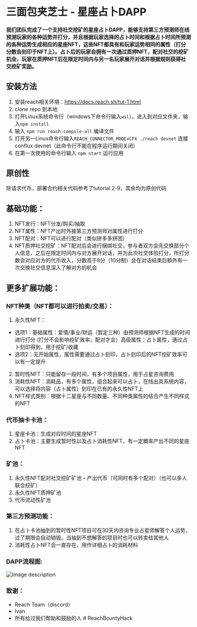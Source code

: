 # 三面包夹芝士 - 星座占卜DAPP

#### 我们团队完成了一个支持社交挖矿的星座占卜DAPP，能够支持第三方预测师在线预测玩家的各种运势并打分，并且根据玩家选择的占卜时间和根据占卜时间所预测的各种运势生成相应的星座NFT，这些NFT都具有和玩家运势相同的属性（打分分数会刻印于NFT上）。占卜后的玩家会拥有一次通过质押NFT，配对社交的挖矿机会，玩家在质押NFT后在限定时间内与另一名玩家展开对话并根据规则获得社交挖矿奖励。

## 安装方法
1. 安装reach相关环境：https://docs.reach.sh/tut-1.html
2. clone repo 到本地
3. 打开Linux系统命令行（windows下命令行输入`wsl`），进入到对应文件夹，输入`npm install`
4. 输入 `npm run reach:compile-all` 编译文件
5. 打开另一Linux命令行输入`REACH_CONNECTOR_MODE=CFX ./reach devnet` 连接conflux devnet（此命令行不能在程序运行期间关闭）
5. 在第一次使用的命令行输入 `npm start` 运行应用

## 原创性

除请求代币，部署合约相关代码参考了tutorial 2-9，其余均为原创代码


## 基础功能：
1.	NFT发行：NFT分发/购买/抽取
2.	NFT属性：NFT产出时外接第三方预测师对属性进行打分
3.	NFT配对：NFT可以进行配对（类似拼多多拼团）
4.	NFT质押社交挖矿：NFT配对后会进行捆绑社交，参与者双方会先交换部分个人信息，之后在限定时间内与对方展开对话，并为此次社交体验打分，所打分数会对应对方的代币收入，分数高于8分（10分制）会在对话结束后额外有一次交换社交信息深入了解对方的机会

## 更多扩展功能：
### NFT种类（NFT都可以进行拍卖/交易）：

1. 永久性NFT：

- 选项1：基础属性：爱情/事业/财运（暂定三种）由预测师根据NFT生成的时间进行打分 (打分不会影响挖矿效率，配对才会）高级属性：占卜属性，通过占卜刻印得到，用于挖矿/收藏
- 选项2：无开始属性，属性需要通过占卜刻印，占卜刻印后的NFT挖矿效率可以有一定提升

2. 暂时性NFT：只能留存一段时间，有多个项目属性，用于占星咨询费用
3. 消耗性NFT：消耗品，有多个属性，组合起来可以占卜，在线出具系统内容，可以选择将内容（占卜属性）刻印在已有的永久性NFT上
4. NFT样式类别：根据十二星座与不同数量、不同种类属性的结合产生不同样式的NFT


### 代币抽卡卡池：

1. 星座卡池：生成对应时间的星座NFT
2. 占卜卡池：主要生成暂时性以及占卜消耗性NFT，有一定概率产出不同的星座NFT 

### 矿池：

1. 永久性NFT配对社交挖矿矿池 – 产出代币（可同时有多个配对）（也可以多人联合挖矿）
2. 永久性NFT质押矿池
3. 代币流动性矿池


### 第三方预测功能：
1. 在占卜卡池抽到的暂时性NFT项目可在30天内咨询专业占星师解答个人运势，过了期限会自动销毁。当抽到不想解答的项目时也可以转卖给其他人
2. 消耗性占卜NFT会一直存在，用作详细占卜的消耗材料

### DAPP流程图:
![Image description](https://images.gitee.com/uploads/images/2021/0816/001223_d6911955_9395587.png "QQ图片20210806025718.png")

### 致谢：

- Reach Team（discord）
- Ivan
- 所有给过我们帮助和鼓励的人
#   R e a c h B o u n t y H a c k  
 